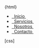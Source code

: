 

{html}





<ul>

<li style="--clr:#6010eb"> <a href="#" data-text="&nbsp; Inicio"> &nbsp; Inicio&nbsp; </a> 

</li> 

<li style="--clr:#a617b3;"> <a href="#" data-text="&nbsp;Servicios"> &nbsp; Servicios&nbsp; </a> 

</li> 

<li style="--clr:#d6461e;"> <a href="#" data-text="&nbsp;Nosotros"> &nbsp; Nosotros&nbsp; </a> 

</li> 


<li style="--clr:#1ed630;"> <a href="#" data-text="&nbsp;Contacto"> &nbsp; Contacto&nbsp; </a> 

</li> 

</ul>












[css]









